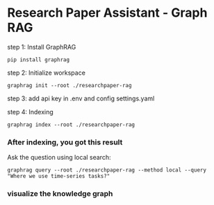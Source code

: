 # Research Paper Assistant - Graph RAG

step 1: Install GraphRAG
```
pip install graphrag
```

step 2: Initialize workspace
```
graphrag init --root ./researchpaper-rag
```

step 3: add api key in .env and config settings.yaml

step 4: Indexing
```
graphrag index --root ./researchpaper-rag
```

### After indexing, you got this result

Ask the question using local search:
```
graphrag query --root ./researchpaper-rag --method local --query "Where we use time-series tasks?"
```

### visualize the knowledge graph
